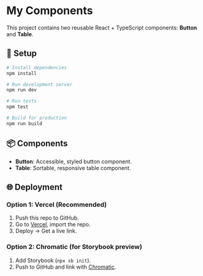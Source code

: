 # My Components

This project contains two reusable React + TypeScript components: **Button** and **Table**.

## 🚀 Setup

```bash
# Install dependencies
npm install

# Run development server
npm run dev

# Run tests
npm test

# Build for production
npm run build
```

## 📦 Components

- **Button**: Accessible, styled button component.
- **Table**: Sortable, responsive table component.

## 🌐 Deployment

### Option 1: Vercel (Recommended)
1. Push this repo to GitHub.
2. Go to [Vercel](https://vercel.com), import the repo.
3. Deploy → Get a live link.

### Option 2: Chromatic (for Storybook preview)
1. Add Storybook (`npx sb init`).
2. Push to GitHub and link with [Chromatic](https://www.chromatic.com).
